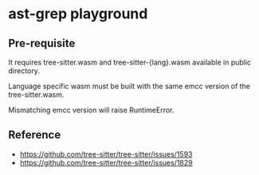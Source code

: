 # ast-grep playground

## Pre-requisite

It requires tree-sitter.wasm and tree-sitter-{lang}.wasm available in public directory.

Language specific wasm must be built with the same emcc version of the tree-sitter.wasm.

Mismatching emcc version will raise RuntimeError.

## Reference
* https://github.com/tree-sitter/tree-sitter/issues/1593
* https://github.com/tree-sitter/tree-sitter/issues/1829
